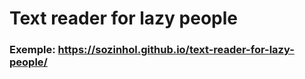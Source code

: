# Text reader for lazy people

### Exemple: https://sozinhol.github.io/text-reader-for-lazy-people/
